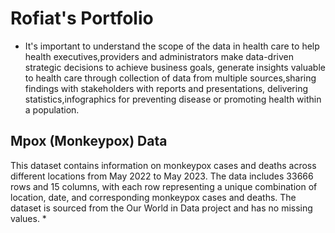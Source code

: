 # Rofiat's Portfolio

* It's important to understand the scope of the data in health care to help health executives,providers and administrators make data-driven strategic decisions to achieve business goals, generate insights valuable to health care  through collection of data from multiple sources,sharing  findings with stakeholders with reports and presentations, delivering statistics,infographics for preventing disease or promoting health within a population.

## Mpox (Monkeypox) Data
This dataset contains information on monkeypox cases and deaths across different locations from May 2022 to May 2023. The data includes 33666 rows and 15 columns, with each row representing a unique combination of location, date, and corresponding monkeypox cases and deaths. The dataset is sourced from the Our World in Data project and has no missing values.
*

